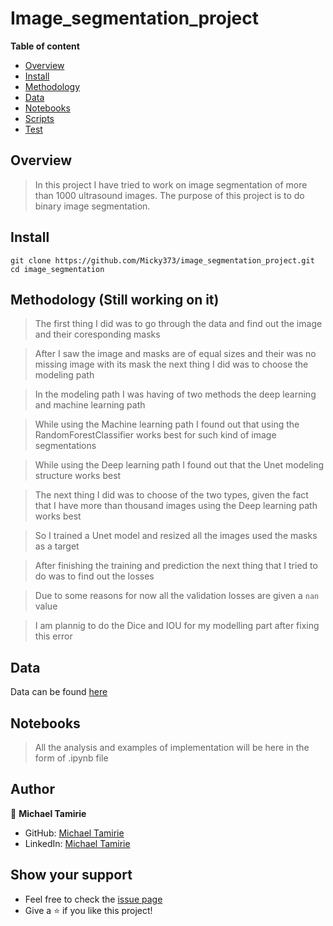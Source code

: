 # Image_segmentation_project

**Table of content**

- [Overview](#overview)
- [Install](#install)
- [Methodology](#Methodology)
- [Data](#data)
- [Notebooks](#notebooks)
- [Scripts](#scripts)
- [Test](#test)

## Overview

> In this project I have tried to work on image segmentation of more than 1000 ultrasound images.
> The purpose of this project is to do binary image segmentation.

## Install

```
git clone https://github.com/Micky373/image_segmentation_project.git
cd image_segmentation

```
## Methodology (Still working on it)

> The first thing I did was to go through the data and find out the image and their coresponding masks

> After I saw the image and masks are of equal sizes and their was no missing image with its mask the next thing I did was to choose the modeling path

> In the modeling path I was having of two methods the deep learning and machine learning path

> While using the Machine learning path I found out that using the RandomForestClassifier works best for such kind of image segmentations

> While using the Deep learning path I found out that the Unet modeling structure works best

> The next thing I did was to choose of the two types, given the fact that I have more than thousand images using the Deep learning path works best

> So I trained a Unet model and resized all the images used the masks as a target

> After finishing the training and prediction the next thing that I tried to do was to find out the losses

> Due to some reasons for now all the validation losses are given a `nan` value

> I am plannig to do the Dice and IOU for my modelling part after fixing this error

## Data

Data can be found [here](https://drive.google.com/drive/folders/18TTRBZA9OqlJrvt3PAjYBtahKYI3KuTs?usp=sharing)

## Notebooks

> All the analysis and examples of implementation will be here in the form of .ipynb file

## Author

👤 **Michael Tamirie**

- GitHub: [Michael Tamirie](https://github.com/Micky373)
- LinkedIn: [Michael Tamirie](https://www.linkedin.com/in/michaeltamirie/)

## Show your support

- Feel free to check the [issue page](https://github.com/Micky373/image_segmentation_project/issues)
- Give a ⭐ if you like this project!